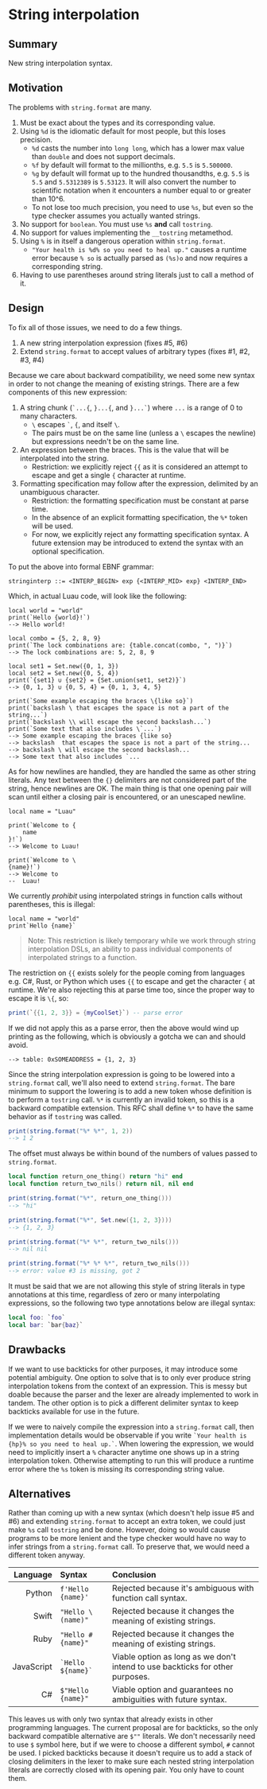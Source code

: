 # String interpolation

## Summary

New string interpolation syntax.

## Motivation

The problems with `string.format` are many.

1. Must be exact about the types and its corresponding value.
2. Using `%d` is the idiomatic default for most people, but this loses precision.
   * `%d` casts the number into `long long`, which has a lower max value than `double` and does not support decimals.
   * `%f` by default will format to the millionths, e.g. `5.5` is `5.500000`.
   * `%g` by default will format up to the hundred thousandths, e.g. `5.5` is `5.5` and `5.5312389` is `5.53123`. It will also convert the number to scientific notation when it encounters a number equal to or greater than 10^6.
   * To not lose too much precision, you need to use `%s`, but even so the type checker assumes you actually wanted strings.
3. No support for `boolean`. You must use `%s` **and** call `tostring`.
4. No support for values implementing the `__tostring` metamethod.
5. Using `%` is in itself a dangerous operation within `string.format`.
   * `"Your health is %d% so you need to heal up."` causes a runtime error because `% so` is actually parsed as `(%s)o` and now requires a corresponding string.
6. Having to use parentheses around string literals just to call a method of it.

## Design

To fix all of those issues, we need to do a few things.

1. A new string interpolation expression (fixes #5, #6)
2. Extend `string.format` to accept values of arbitrary types (fixes #1, #2, #3, #4)

Because we care about backward compatibility, we need some new syntax in order to not change the meaning of existing strings. There are a few components of this new expression:

1. A string chunk (`` `...{ ``, `}...{`, and `` }...` ``) where `...` is a range of 0 to many characters.
   * `\` escapes `` ` ``, `{`, and itself `\`.
   * The pairs must be on the same line (unless a `\` escapes the newline) but expressions needn't be on the same line.
2. An expression between the braces. This is the value that will be interpolated into the string.
   * Restriction: we explicitly reject `{{` as it is considered an attempt to escape and get a single `{` character at runtime.
3. Formatting specification may follow after the expression, delimited by an unambiguous character.
   * Restriction: the formatting specification must be constant at parse time.
   * In the absence of an explicit formatting specification, the `%*` token will be used.
   * For now, we explicitly reject any formatting specification syntax. A future extension may be introduced to extend the syntax with an optional specification.

To put the above into formal EBNF grammar:

```
stringinterp ::= <INTERP_BEGIN> exp {<INTERP_MID> exp} <INTERP_END>
```

Which, in actual Luau code, will look like the following:

```
local world = "world"
print(`Hello {world}!`)
--> Hello world!

local combo = {5, 2, 8, 9}
print(`The lock combinations are: {table.concat(combo, ", ")}`)
--> The lock combinations are: 5, 2, 8, 9

local set1 = Set.new({0, 1, 3})
local set2 = Set.new({0, 5, 4})
print(`{set1} ∪ {set2} = {Set.union(set1, set2)}`)
--> {0, 1, 3} ∪ {0, 5, 4} = {0, 1, 3, 4, 5}

print(`Some example escaping the braces \{like so}`)
print(`backslash \ that escapes the space is not a part of the string...`)
print(`backslash \\ will escape the second backslash...`)
print(`Some text that also includes \`...`)
--> Some example escaping the braces {like so}
--> backslash  that escapes the space is not a part of the string...
--> backslash \ will escape the second backslash...
--> Some text that also includes `...
```

As for how newlines are handled, they are handled the same as other string literals. Any text between the `{}` delimiters are not considered part of the string, hence newlines are OK. The main thing is that one opening pair will scan until either a closing pair is encountered, or an unescaped newline.

```
local name = "Luau"

print(`Welcome to {
    name
}!`)
--> Welcome to Luau!

print(`Welcome to \
{name}!`)
--> Welcome to
--  Luau!
```

We currently *prohibit* using interpolated strings in function calls without parentheses, this is illegal:

```
local name = "world"
print`Hello {name}`
```

> Note: This restriction is likely temporary while we work through string interpolation DSLs, an ability to pass individual components of interpolated strings to a function.

The restriction on `{{` exists solely for the people coming from languages e.g. C#, Rust, or Python which uses `{{` to escape and get the character `{` at runtime. We're also rejecting this at parse time too, since the proper way to escape it is `\{`, so:

```lua
print(`{{1, 2, 3}} = {myCoolSet}`) -- parse error
```

If we did not apply this as a parse error, then the above would wind up printing as the following, which is obviously a gotcha we can and should avoid.

```
--> table: 0xSOMEADDRESS = {1, 2, 3}
```

Since the string interpolation expression is going to be lowered into a `string.format` call, we'll also need to extend `string.format`. The bare minimum to support the lowering is to add a new token whose definition is to perform a `tostring` call. `%*` is currently an invalid token, so this is a backward compatible extension. This RFC shall define `%*` to have the same behavior as if `tostring` was called.

```lua
print(string.format("%* %*", 1, 2))
--> 1 2
```

The offset must always be within bound of the numbers of values passed to `string.format`.

```lua
local function return_one_thing() return "hi" end
local function return_two_nils() return nil, nil end

print(string.format("%*", return_one_thing()))
--> "hi"

print(string.format("%*", Set.new({1, 2, 3})))
--> {1, 2, 3}

print(string.format("%* %*", return_two_nils()))
--> nil nil

print(string.format("%* %* %*", return_two_nils()))
--> error: value #3 is missing, got 2
```

It must be said that we are not allowing this style of string literals in type annotations at this time, regardless of zero or many interpolating expressions, so the following two type annotations below are illegal syntax:

```lua
local foo: `foo`
local bar: `bar{baz}`
```

## Drawbacks

If we want to use backticks for other purposes, it may introduce some potential ambiguity. One option to solve that is to only ever produce string interpolation tokens from the context of an expression. This is messy but doable because the parser and the lexer are already implemented to work in tandem. The other option is to pick a different delimiter syntax to keep backticks available for use in the future.

If we were to naively compile the expression into a `string.format` call, then implementation details would be observable if you write `` `Your health is {hp}% so you need to heal up.` ``. When lowering the expression, we would need to implicitly insert a `%` character anytime one shows up in a string interpolation token. Otherwise attempting to run this will produce a runtime error where the `%s` token is missing its corresponding string value.

## Alternatives

Rather than coming up with a new syntax (which doesn't help issue #5 and #6) and extending `string.format` to accept an extra token, we could just make `%s` call `tostring` and be done. However, doing so would cause programs to be more lenient and the type checker would have no way to infer strings from a `string.format` call. To preserve that, we would need a different token anyway.

Language   | Syntax                | Conclusion
----------:|:----------------------|:-----------
Python     | `f'Hello {name}'`     | Rejected because it's ambiguous with function call syntax.
Swift      | `"Hello \(name)"`     | Rejected because it changes the meaning of existing strings.
Ruby       | `"Hello #{name}"`     | Rejected because it changes the meaning of existing strings.
JavaScript | `` `Hello ${name}` `` | Viable option as long as we don't intend to use backticks for other purposes.
C#         | `$"Hello {name}"`     | Viable option and guarantees no ambiguities with future syntax.

This leaves us with only two syntax that already exists in other programming languages. The current proposal are for backticks, so the only backward compatible alternative are `$""` literals. We don't necessarily need to use `$` symbol here, but if we were to choose a different symbol, `#` cannot be used. I picked backticks because it doesn't require us to add a stack of closing delimiters in the lexer to make sure each nested string interpolation literals are correctly closed with its opening pair. You only have to count them.
